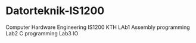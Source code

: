 # Datorteknik-IS1200
Computer Hardware Engineering IS1200 KTH 
LAb1 Assembly programming
Lab2 C programming
Lab3 IO
